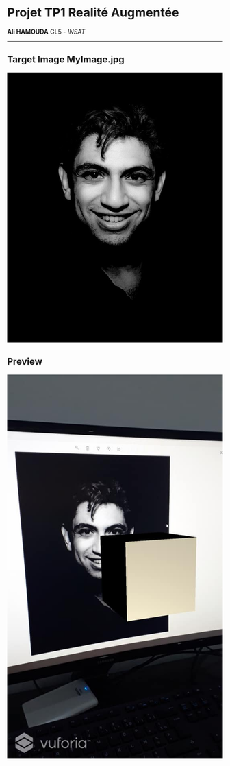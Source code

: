 # Projet TP1 Realité Augmentée
**Ali HAMOUDA** GL5 - *INSAT*
____________________________________________
## Target Image MyImage.jpg
![Ali](/MyImage.jpg)

## Preview
![Ali](/Preview2.jpg)